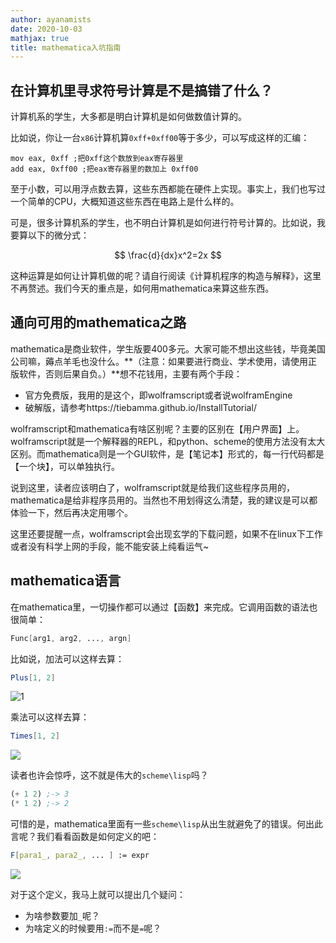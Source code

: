 ```yaml
---
author: ayanamists
date: 2020-10-03
mathjax: true
title: mathematica入坑指南
---
```


## 在计算机里寻求符号计算是不是搞错了什么？

计算机系的学生，大多都是明白计算机是如何做数值计算的。

比如说，你让一台`x86`计算机算`0xff+0xff00`等于多少，可以写成这样的汇编：

```assembly
mov eax, 0xff ;把0xff这个数放到eax寄存器里
add eax, 0xff00 ;把eax寄存器里的数加上 0xff00
```

至于小数，可以用浮点数去算，这些东西都能在硬件上实现。事实上，我们也写过一个简单的CPU，大概知道这些东西在电路上是什么样的。

可是，很多计算机系的学生，也不明白计算机是如何进行符号计算的。比如说，我要算以下的微分式：

$$
\frac{d}{dx}x^2=2x
$$

这种运算是如何让计算机做的呢？请自行阅读《计算机程序的构造与解释》，这里不再赘述。我们今天的重点是，如何用mathematica来算这些东西。

## 通向可用的mathematica之路

mathematica是商业软件，学生版要400多元。大家可能不想出这些钱，毕竟美国公司嘛，薅点羊毛也没什么。**（注意：如果要进行商业、学术使用，请使用正版软件，否则后果自负。）**想不花钱用，主要有两个手段：

- 官方免费版，我用的是这个，即wolframscript或者说wolframEngine
- 破解版，请参考https://tiebamma.github.io/InstallTutorial/

wolframscript和mathematica有啥区别呢？主要的区别在【用户界面】上。wolframscript就是一个解释器的REPL，和python、scheme的使用方法没有太大区别。而mathematica则是一个GUI软件，是【笔记本】形式的，每一行代码都是【一个块】，可以单独执行。

说到这里，读者应该明白了，wolframscript就是给我们这些程序员用的，mathematica是给非程序员用的。当然也不用划得这么清楚，我的建议是可以都体验一下，然后再决定用哪个。

这里还要提醒一点，wolframscript会出现玄学的下载问题，如果不在linux下工作或者没有科学上网的手段，能不能安装上纯看运气~

## mathematica语言

在mathematica里，一切操作都可以通过【函数】来完成。它调用函数的语法也很简单：

```mathematica
Func[arg1, arg2, ..., argn]
```

比如说，加法可以这样去算：

```mathematica
Plus[1, 2]
```

![1](https://pic.downk.cc/item/5f789253160a154a671c41b3.jpg)

乘法可以这样去算：

```mathematica
Times[1, 2]
```



![](https://pic.downk.cc/item/5f789285160a154a671c530c.jpg)

读者也许会惊呼，这不就是伟大的`scheme\lisp`吗？

```scheme
(+ 1 2) ;-> 3
(* 1 2) ;-> 2
```

可惜的是，mathematica里面有一些`scheme\lisp`从出生就避免了的错误。何出此言呢？我们看看函数是如何定义的吧：

```mathematica
F[para1_, para2_, ... ] := expr
```

![](https://pic.downk.cc/item/5f789391160a154a671ca6af.jpg)

对于这个定义，我马上就可以提出几个疑问：

- 为啥参数要加`_`呢？
- 为啥定义的时候要用`:=`而不是`=`呢？

